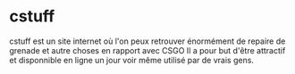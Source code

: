 # cstuff
cstuff est un site internet où l'on peux retrouver énormément de repaire de grenade et autre choses en rapport avec CSGO
Il a pour but d'être attractif et disponnible en ligne un jour voir même utilisé par de vrais gens.
